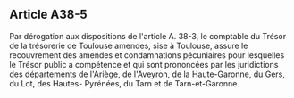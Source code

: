 Article A38-5
----
Par dérogation aux dispositions de l'article A. 38-3, le comptable du Trésor de
la trésorerie de Toulouse amendes, sise à Toulouse, assure le recouvrement des
amendes et condamnations pécuniaires pour lesquelles le Trésor public a
compétence et qui sont prononcées par les juridictions des départements de
l'Ariège, de l'Aveyron, de la Haute-Garonne, du Gers, du Lot, des Hautes-
Pyrénées, du Tarn et de Tarn-et-Garonne.
